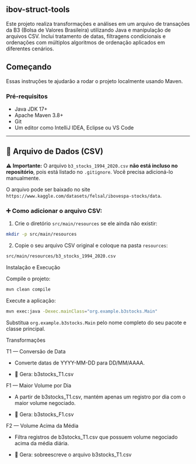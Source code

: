 ## ibov-struct-tools

Este projeto realiza transformações e análises em um arquivo de transações da B3 (Bolsa de Valores Brasileira) utilizando Java e manipulação de arquivos CSV. Inclui tratamento de datas, filtragens condicionais e ordenações com múltiplos algoritmos de ordenação aplicados em diferentes cenários.

##  Começando

Essas instruções te ajudarão a rodar o projeto localmente usando Maven.

###  Pré-requisitos

- Java JDK 17+
- Apache Maven 3.8+
- Git
- Um editor como IntelliJ IDEA, Eclipse ou VS Code

---

## 📁 Arquivo de Dados (CSV)

⚠️ **Importante:** O arquivo `b3_stocks_1994_2020.csv` **não está incluso no repositório**, pois está listado no `.gitignore`. Você precisa adicioná-lo manualmente.

O arquivo pode ser baixado no site `https://www.kaggle.com/datasets/felsal/ibovespa-stocks/data`.

### ➕ Como adicionar o arquivo CSV:

1. Crie o diretório `src/main/resources` se ele ainda não existir:

```bash
mkdir -p src/main/resources
```
2. Copie o seu arquivo CSV original e coloque na pasta `resources`:

```bash
src/main/resources/b3_stocks_1994_2020.csv
```

 Instalação e Execução

Compile o projeto:

```bash
mvn clean compile
```

Execute a aplicação:

```bash
mvn exec:java -Dexec.mainClass="org.example.b3stocks.Main"
```

Substitua `org.example.b3stocks.Main` pelo nome completo do seu pacote e classe principal.


 Transformações

 T1 — Conversão de Data

- Converte datas de YYYY-MM-DD para DD/MM/AAAA.

- 📁 Gera: b3stocks_T1.csv

 F1 — Maior Volume por Dia

- A partir de b3stocks_T1.csv, mantém apenas um registro por dia com o maior volume negociado.

- 📁 Gera: b3stocks_F1.csv

 F2 — Volume Acima da Média

- Filtra registros de b3stocks_T1.csv que possuem volume negociado acima da média diária.

- 📁 Gera: sobreescreve o arquivo b3stocks_T1.csv

